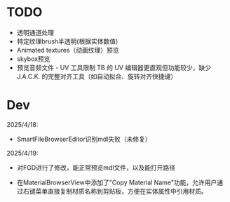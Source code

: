 # TODO

- 透明通道处理
- 特定纹理brush半透明(根据实体数值)
- Animated textures（动画纹理）预览
- skybox预览
- 预览音频文件
​- ​UV 工具限制​​
TB 的 UV 编辑器更直观但功能较少，缺少 J.A.C.K. 的完整对齐工具（如自动拟合、旋转对齐快捷键）



# Dev

2025/4/18:
- SmartFileBrowserEditor识别mdl失败（未修复）

2025/4/19:
- 对FGD进行了修改，能正常预览mdl文件，以及能打开路径

- 在MaterialBrowserView中添加了"Copy Material Name"功能，允许用户通过右键菜单直接复制材质名称到剪贴板，方便在实体属性中引用材质。
